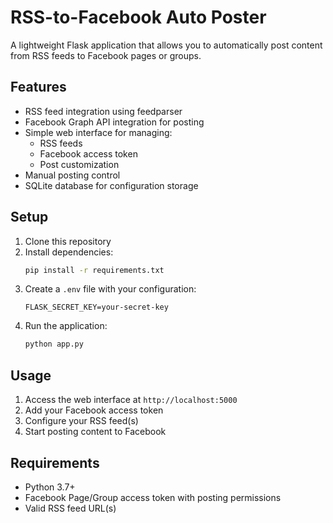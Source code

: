 # RSS-to-Facebook Auto Poster

A lightweight Flask application that allows you to automatically post content from RSS feeds to Facebook pages or groups.

## Features

- RSS feed integration using feedparser
- Facebook Graph API integration for posting
- Simple web interface for managing:
  - RSS feeds
  - Facebook access token
  - Post customization
- Manual posting control
- SQLite database for configuration storage

## Setup

1. Clone this repository
2. Install dependencies:
   ```bash
   pip install -r requirements.txt
   ```
3. Create a `.env` file with your configuration:
   ```
   FLASK_SECRET_KEY=your-secret-key
   ```
4. Run the application:
   ```bash
   python app.py
   ```

## Usage

1. Access the web interface at `http://localhost:5000`
2. Add your Facebook access token
3. Configure your RSS feed(s)
4. Start posting content to Facebook

## Requirements

- Python 3.7+
- Facebook Page/Group access token with posting permissions
- Valid RSS feed URL(s) 